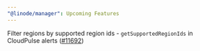 ```yaml
---
"@linode/manager": Upcoming Features
---
```


Filter regions by supported region ids - `getSupportedRegionIds` in CloudPulse alerts ([#11692](https://github.com/linode/manager/pull/11692))
